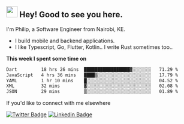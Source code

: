 <h2><img src="https://slackmojis.com/emojis/3643-cool-doge/download" width="30"/> Hey! Good to see you here.</h2>

<p>I'm Philip, a Software Engineer from Nairobi, KE. 

- I build mobile and backend applications.
- I like Typescript, Go, Flutter, Kotlin.. I write Rust sometimes too..</p>

**This week I spent some time on**
<!--START_SECTION:waka-->

```txt
Dart         18 hrs 26 mins  █████████████████▓░░░░░░░   71.29 %
JavaScript   4 hrs 36 mins   ████▒░░░░░░░░░░░░░░░░░░░░   17.79 %
YAML         1 hr 10 mins    █░░░░░░░░░░░░░░░░░░░░░░░░   04.52 %
XML          32 mins         ▓░░░░░░░░░░░░░░░░░░░░░░░░   02.08 %
JSON         29 mins         ▒░░░░░░░░░░░░░░░░░░░░░░░░   01.89 %
```

<!--END_SECTION:waka-->

If you'd like to connect with me elsewhere

[![Twitter Badge](https://img.shields.io/badge/-Twitter-1ca0f1?style=flat-square&labelColor=1ca0f1&logo=twitter&logoColor=white&link=https://twitter.com/_diogorodrigues)](https://twitter.com/kimathiphil)  [![Linkedin Badge](https://img.shields.io/badge/-LinkedIn-blue?style=flat-square&logo=Linkedin&logoColor=white&link=https://www.linkedin.com/in/philip-kimathi-2604a9114/)](https://www.linkedin.com/in/philip-kimathi-2604a9114/)
